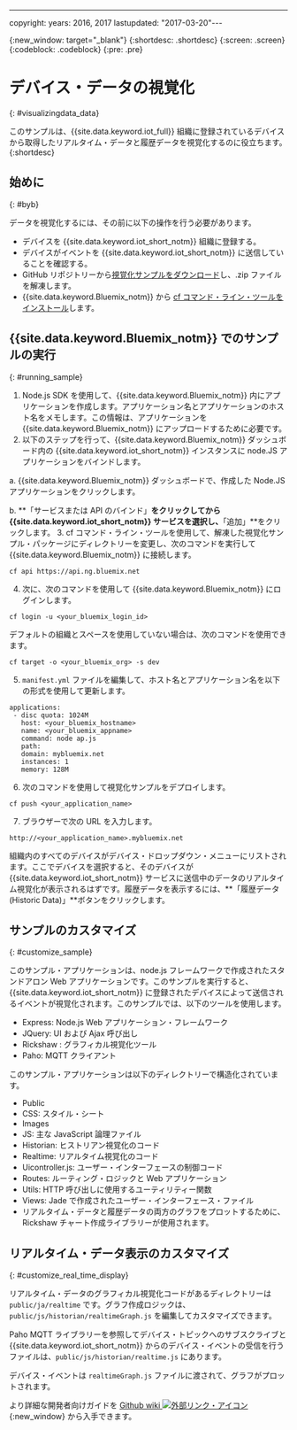 ---

copyright:
  years: 2016, 2017
lastupdated: "2017-03-20"---

{:new_window: target="\_blank"}
{:shortdesc: .shortdesc}
{:screen: .screen}
{:codeblock: .codeblock}
{:pre: .pre}

# デバイス・データの視覚化
{: #visualizingdata_data}

このサンプルは、{{site.data.keyword.iot_full}} 組織に登録されているデバイスから取得したリアルタイム・データと履歴データを視覚化するのに役立ちます。
{:shortdesc}

## 始めに
{: #byb}

データを視覚化するには、その前に以下の操作を行う必要があります。

- デバイスを {{site.data.keyword.iot_short_notm}} 組織に登録する。
- デバイスがイベントを {{site.data.keyword.iot_short_notm}} に送信していることを確認する。
- GitHub リポジトリーから[視覚化サンプルをダウンロード](https://github.com/ibm-watson-iot/rickshaw4iot/archive/master.zip)し、.zip ファイルを解凍します。
- {{site.data.keyword.Bluemix_notm}} から [cf コマンド・ライン・ツールをインストール](../../starters/install_cli.html)します。

## {{site.data.keyword.Bluemix_notm}} でのサンプルの実行
{: #running_sample}

1. Node.js SDK を使用して、{{site.data.keyword.Bluemix_notm}} 内にアプリケーションを作成します。アプリケーション名とアプリケーションのホスト名をメモします。この情報は、アプリケーションを {{site.data.keyword.Bluemix_notm}} にアップロードするために必要です。
2. 以下のステップを行って、{{site.data.keyword.Bluemix_notm}} ダッシュボード内の {{site.data.keyword.iot_short_notm}} インスタンスに node.JS アプリケーションをバインドします。

  a. {{site.data.keyword.Bluemix_notm}} ダッシュボードで、作成した Node.JS アプリケーションをクリックします。

  b. **「サービスまたは API のバインド」**をクリックしてから {{site.data.keyword.iot_short_notm}} サービスを選択し、**「追加」**をクリックします。
3. cf コマンド・ライン・ツールを使用して、解凍した視覚化サンプル・パッケージにディレクトリーを変更し、次のコマンドを実行して {{site.data.keyword.Bluemix_notm}} に接続します。
```
cf api https://api.ng.bluemix.net
```
4. 次に、次のコマンドを使用して {{site.data.keyword.Bluemix_notm}} にログインします。
```
cf login -u <your_bluemix_login_id>
```
デフォルトの組織とスペースを使用していない場合は、次のコマンドを使用できます。
```
cf target -o <your_bluemix_org> -s dev
```

5. `manifest.yml` ファイルを編集して、ホスト名とアプリケーション名を以下の形式を使用して更新します。
```
applications:
 - disc quota: 1024M
   host: <your_bluemix_hostname>
   name: <your_bluemix_appname>
   command: node ap.js
   path:
   domain: mybluemix.net
   instances: 1
   memory: 128M
```
6. 次のコマンドを使用して視覚化サンプルをデプロイします。
```
cf push <your_application_name>
```
7. ブラウザーで次の URL を入力します。
```
http://<your_application_name>.mybluemix.net
```

組織内のすべてのデバイスがデバイス・ドロップダウン・メニューにリストされます。ここでデバイスを選択すると、そのデバイスが {{site.data.keyword.iot_short_notm}} サービスに送信中のデータのリアルタイム視覚化が表示されるはずです。履歴データを表示するには、**「履歴データ (Historic Data)」**ボタンをクリックします。

## サンプルのカスタマイズ
{: #customize_sample}

このサンプル・アプリケーションは、node.js フレームワークで作成されたスタンドアロン Web アプリケーションです。このサンプルを実行すると、{{site.data.keyword.iot_short_notm}} に登録されたデバイスによって送信されるイベントが視覚化されます。このサンプルでは、以下のツールを使用します。

- Express: Node.js Web アプリケーション・フレームワーク
- JQuery: UI および Ajax 呼び出し
- Rickshaw : グラフィカル視覚化ツール
- Paho: MQTT クライアント

このサンプル・アプリケーションは以下のディレクトリーで構造化されています。

- Public
- CSS: スタイル・シート
- Images
- JS: 主な JavaScript 論理ファイル
- Historian: ヒストリアン視覚化のコード
- Realtime: リアルタイム視覚化のコード
- Uicontroller.js: ユーザー・インターフェースの制御コード
- Routes: ルーティング・ロジックと Web アプリケーション
- Utils: HTTP 呼び出しに使用するユーティリティー関数
- Views: Jade で作成されたユーザー・インターフェース・ファイル
- リアルタイム・データと履歴データの両方のグラフをプロットするために、Rickshaw チャート作成ライブラリーが使用されます。

## リアルタイム・データ表示のカスタマイズ
{: #customize_real_time_display}

リアルタイム・データのグラフィカル視覚化コードがあるディレクトリーは `public/ja/realtime` です。グラフ作成ロジックは、`public/js/historian/realtimeGraph.js` を編集してカスタマイズできます。

Paho MQTT ライブラリーを参照してデバイス・トピックへのサブスクライブと {{site.data.keyword.iot_short_notm}} からのデバイス・イベントの受信を行うファイルは、`public/js/historian/realtime.js` にあります。

デバイス・イベントは `realtimeGraph.js` ファイルに渡されて、グラフがプロットされます。

より詳細な開発者向けガイドを [Github wiki ![外部リンク・アイコン](../../icons/launch-glyph.svg "外部リンク・アイコン")](https://github.com/ibm-watson-iot/rickshaw4iot/wiki){:new_window} から入手できます。
